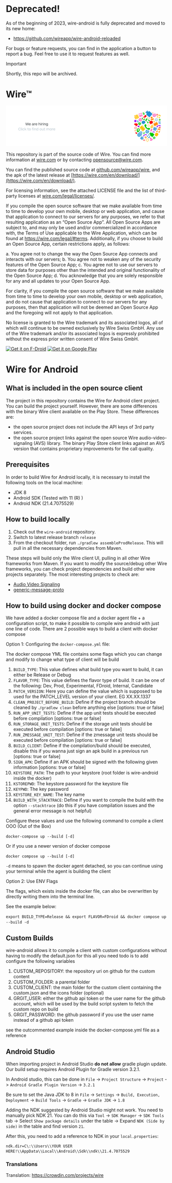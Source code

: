# Deprecated!

As of the beginning of 2023, wire-android is fully deprecated and moved to its new home:

- https://github.com/wireapp/wire-android-reloaded

For bugs or feature requests, you can find in the application a button to report a bug. Feel free to use it to request features as well.

> [!IMPORTANT]
> Shortly, this repo will be archived.


# Wire™

[![Wire logo](https://github.com/wireapp/wire/blob/master/assets/header-small.png?raw=true)](https://wire.com/jobs/)

This repository is part of the source code of Wire. You can find more information at [wire.com](https://wire.com) or by contacting opensource@wire.com.

You can find the published source code at [github.com/wireapp/wire](https://github.com/wireapp/wire), and the apk of the latest release at [https://wire.com/en/download/](https://wire.com/en/download/).

For licensing information, see the attached LICENSE file and the list of third-party licenses at [wire.com/legal/licenses/](https://wire.com/legal/licenses/).

If you compile the open source software that we make available from time to time to develop your own mobile, desktop or web application, and cause that application to connect to our servers for any purposes, we refer to that resulting application as an “Open Source App”.  All Open Source Apps are subject to, and may only be used and/or commercialized in accordance with, the Terms of Use applicable to the Wire Application, which can be found at https://wire.com/legal/#terms.  Additionally, if you choose to build an Open Source App, certain restrictions apply, as follows:

a. You agree not to change the way the Open Source App connects and interacts with our servers; b. You agree not to weaken any of the security features of the Open Source App; c. You agree not to use our servers to store data for purposes other than the intended and original functionality of the Open Source App; d. You acknowledge that you are solely responsible for any and all updates to your Open Source App.

For clarity, if you compile the open source software that we make available from time to time to develop your own mobile, desktop or web application, and do not cause that application to connect to our servers for any purposes, then that application will not be deemed an Open Source App and the foregoing will not apply to that application.

No license is granted to the Wire trademark and its associated logos, all of which will continue to be owned exclusively by Wire Swiss GmbH. Any use of the Wire trademark and/or its associated logos is expressly prohibited without the express prior written consent of Wire Swiss GmbH.

[<img src="https://fdroid.gitlab.io/artwork/badge/get-it-on.png"
     alt="Get it on F-Droid"
     height="80">](https://f-droid.org/packages/com.wire/)
[<img src="https://play.google.com/intl/en_us/badges/images/generic/en-play-badge.png"
     alt="Get it on Google Play"
     height="80">](https://play.google.com/store/apps/details?id=com.wire)

# Wire for Android

## What is included in the open source client

The project in this repository contains the Wire for Android client project. You can build the project yourself. However, there are some differences with the binary Wire client available on the Play Store.
These differences are:

- the open source project does not include the API keys of 3rd party services.
- the open source project links against the open source Wire audio-video-signaling (AVS) library. The binary Play Store client links against an AVS version that contains proprietary improvements for the call quality.

## Prerequisites

In order to build Wire for Android locally, it is necessary to install the following tools on the local machine:

- JDK 8
- Android SDK (Tested with 11 (R) )
- Android NDK (21.4.7075529)

## How to build locally

1. Check out the `wire-android` repository.
2. Switch to latest release branch `release`
3. From the checkout folder, run `./gradlew assembleProdRelease`. This will pull in all the necessary dependencies from Maven.

These steps will build only the Wire client UI, pulling in all other Wire frameworks from Maven. If you want to modify the source/debug other Wire frameworks, you can check project dependencies and build other wire projects separately. The most interesting projects to check are:

- [Audio Video Signaling](https://github.com/wireapp/avs)
- [generic-message-proto](https://github.com/wireapp/generic-message-proto)


## How to build using docker and docker compose

We have added a docker compose file and a docker agent file + a configuration script, to make it possible to compile wire android with just one line of code.
There are 2 possible ways to build a client with docker compose

Option 1: Configuring the `docker-compose.yml` file:

The docker compose YML file contains some flags which you can change and modify to change what type of client will be build

1. `BUILD_TYPE`: This value defines what build type you want to build, it can either be Release or Debug
2. `FLAVOR_TYPE`: This value defines the flavor type of build. It can be one of the following: Dev, Prod, Experimental, FDroid, Internal, Candidate
3. `PATCH_VERSION`: Here you can define the value which is supposed to be used for the PATCH_LEVEL version of your client. EG XX.XX.1337
4. `CLEAN_PROJECT_BEFORE_BUILD`: Define if the project branch should be cleaned by .`/gradlew clean`  before anything else [options: true or false]
5. `RUN_APP_UNIT_TESTS`: Define if the app unit tests should be executed before compilation  [options: true or false]
6. `RUN_STORAGE_UNIT_TESTS`: Define if the storage unit tests should be executed before compilation  [options: true or false]
7. `RUN_ZMESSAGE_UNIT_TEST`: Define if the zmessage unit tests should be executed before compilation [options: true or false]
8. `BUILD_CLIENT`: Define if the compilation/build should be executed, disable this if you wanna just sign an apk build in a previous run [options: true or false]
9. `SIGN_APK`: Define if an APK should be signed with the following given information  [options: true or false]
10. `KEYSTORE_PATH`: The path to your keystore (root folder is wire-android inside the docker)
11. `KSTOREPWD`: The keystore password for the keystore file
12. `KEYPWD`: The key password
13. `KEYSTORE_KEY_NAME`: The key name
14. `BUILD_WITH_STACKTRACE`: Define if you want to compile the build with the option `--stacktrace` (do this if you have compilation issues and the general error message is not helpful)

Configure these values and use the following command to compile a client OOO (Out of the Box)

`docker-compose up --build [-d]`

Or if you use a newer version of docker compose

`docker compose up --build [-d]`

`-d` means to spawn the docker agent detached, so you can continue using your terminal while the agent is building the client

Option 2: Use ENV Flags

The flags, which exists inside the docker file, can also be overwritten by directly writing them into the terminal line. 

See the example below:

`export BUILD_TYPE=Release && export FLAVOR=FDroid && docker compose up --build -d`


## Custom Builds

wire-android allows it to compile a client with custom configurations without having to modify the default.json
for this all you need todo is to add configure the following variables

1. CUSTOM_REPOSITORY: the repository uri on github for the custom content
2. CUSTOM_FOLDER: a parental folder
3. CUSTOM_CLIENT: the main folder for the custom client containing the custom.json and the icons folder (optional)
4. GRGIT_USER: either the github api token or the user name for the github account, which will be used by the build script system to fetch the custom repo on build
5. GRGIT_PASSWORD: the github password if you use the user name instead of a github api token

see the outcommented example inside the docker-compose.yml file as a reference

## Android Studio

When importing project in Android Studio **do not allow** gradle plugin update. Our build setup requires Android Plugin for Gradle version 3.2.1.

In Android studio, this can be done in `File` -> `Project Structure` -> `Project` -> `Android Gradle Plugin Version` -> `3.2.1`

Be sure to set the Java JDK to 8 in `File` -> `Settings` -> `Build, Execution, Deployment` -> `Build Tools` -> `Gradle` -> `Gradle JDK` -> `1.8`

Adding the NDK suggested by Android Studio might not work. You need to manually pick NDK 21. You can do this via `Tool` -> `SDK Manager` -> `SDK Tools` tab -> Select `Show package details` under the table -> Expand `NDK (Side by side)` in the table and find version `21`.

After this, you need to add a reference to NDK in your `local.properties`:

```
ndk.dir=C\:\\Users\\YOUR USER HERE!\\AppData\\Local\\Android\\Sdk\\ndk\\21.4.7075529
```

### Translations
Translation: https://crowdin.com/projects/wire
